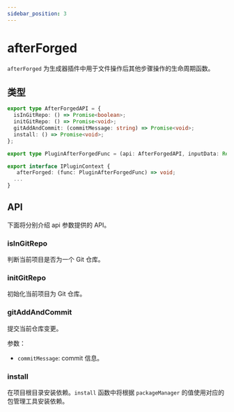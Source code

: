 ```yaml
---
sidebar_position: 3
---
```


# afterForged

`afterForged` 为生成器插件中用于文件操作后其他步骤操作的生命周期函数。

## 类型

```ts
export type AfterForgedAPI = {
  isInGitRepo: () => Promise<boolean>;
  initGitRepo: () => Promise<void>;
  gitAddAndCommit: (commitMessage: string) => Promise<void>;
  install: () => Promise<void>;
};

export type PluginAfterForgedFunc = (api: AfterForgedAPI, inputData: Record<string, unknown>) => Promise<void>;

export interface IPluginContext {
   afterForged: (func: PluginAfterForgedFunc) => void;
  ...
}
```

## API

下面将分别介绍 api 参数提供的 API。

### isInGitRepo

判断当前项目是否为一个 Git 仓库。

### initGitRepo

初始化当前项目为 Git 仓库。

### gitAddAndCommit

提交当前仓库变更。

参数：

- `commitMessage`: commit 信息。


### install

在项目根目录安装依赖。`install` 函数中将根据 `packageManager` 的值使用对应的包管理工具安装依赖。
